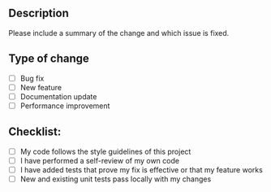 ## Description
Please include a summary of the change and which issue is fixed.

## Type of change
- [ ] Bug fix
- [ ] New feature
- [ ] Documentation update
- [ ] Performance improvement

## Checklist:
- [ ] My code follows the style guidelines of this project
- [ ] I have performed a self-review of my own code
- [ ] I have added tests that prove my fix is effective or that my feature works
- [ ] New and existing unit tests pass locally with my changes
